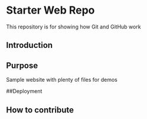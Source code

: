 # Starter Web Repo

This repository is for showing how Git and GitHub work
## Introduction

## Purpose

Sample website with plenty of files for demos

##Deployment

## How to contribute


